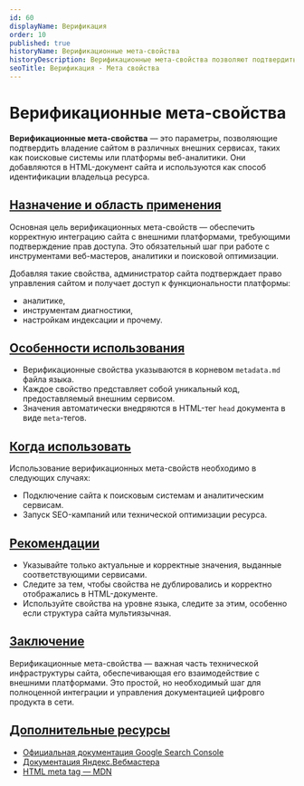 ```yaml
---
id: 60
displayName: Верификация
order: 10
published: true
historyName: Верификационные мета-свойства
historyDescription: Верификационные мета-свойства позволяют подтвердить права на сайт в системах веб-аналитики и поисковых системах.
seoTitle: Верификация - Мета свойства
---
```


# Верификационные мета-свойства

**Верификационные мета-свойства** — это параметры, позволяющие подтвердить владение сайтом в различных внешних сервисах,
таких как поисковые системы или платформы веб-аналитики. Они добавляются в HTML-документ сайта и используются как способ
идентификации владельца ресурса.


## [Назначение и область применения](description)

Основная цель верификационных мета-свойств — обеспечить корректную интеграцию сайта с внешними платформами, требующими
подтверждение прав доступа. Это обязательный шаг при работе с инструментами веб-мастеров, аналитики и поисковой оптимизации.

Добавляя такие свойства, администратор сайта подтверждает право управления сайтом и получает доступ к функциональности
платформы:

- аналитике,
- инструментам диагностики,
- настройкам индексации и прочему.


## [Особенности использования](usage)

- Верификационные свойства указываются в корневом `metadata.md` файла языка.
- Каждое свойство представляет собой уникальный код, предоставляемый внешним сервисом.
- Значения автоматически внедряются в HTML-тег `head` документа в виде `meta`-тегов.


## [Когда использовать](when-to-use)

Использование верификационных мета-свойств необходимо в следующих случаях:

- Подключение сайта к поисковым системам и аналитическим сервисам.
- Запуск SEO-кампаний или технической оптимизации ресурса.


## [Рекомендации](recommendations)

- Указывайте только актуальные и корректные значения, выданные соответствующими сервисами.
- Следите за тем, чтобы свойства не дублировались и корректно отображались в HTML-документе.
- Используйте свойства на уровне языка, следите за этим, особенно если структура сайта мультиязычная.


## [Заключение](conclusion)

Верификационные мета-свойства — важная часть технической инфраструктуры сайта, обеспечивающая его взаимодействие
с внешними платформами. Это простой, но необходимый шаг для полноценной интеграции и управления документацией цифровго
продукта в сети.


## [Дополнительные ресурсы](additional-resources)

- [Официальная документация Google Search Console](https://support.google.com/webmasters/answer/9008080)
- [Документация Яндекс.Вебмастера](https://yandex.ru/support/webmaster/service/rights.html)
- [HTML meta tag — MDN](https://developer.mozilla.org/ru/docs/Web/HTML/Element/meta)
